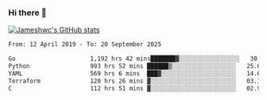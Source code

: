 ### Hi there 👋

[![Jameshwc's GitHub stats](https://github-readme-stats.vercel.app/api?username=jameshwc)](https://github.com/anuraghazra/github-readme-stats)

<!--START_SECTION:waka-->

```txt
From: 12 April 2019 - To: 20 September 2025

Go                     1,192 hrs 42 mins███████▓░░░░░░░░░░░░░░░░░   30.79 %
Python                 993 hrs 52 mins ██████▒░░░░░░░░░░░░░░░░░░   25.65 %
YAML                   569 hrs 6 mins  ███▓░░░░░░░░░░░░░░░░░░░░░   14.69 %
Terraform              120 hrs 26 mins ▓░░░░░░░░░░░░░░░░░░░░░░░░   03.11 %
C                      112 hrs 51 mins ▓░░░░░░░░░░░░░░░░░░░░░░░░   02.91 %
```

<!--END_SECTION:waka-->